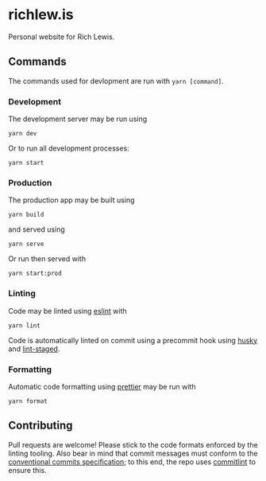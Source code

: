 # richlew.is

Personal website for Rich Lewis.

## Commands

The commands used for devlopment are run with `yarn [command]`.

### Development

The development server may be run using

```shell
yarn dev
```

Or to run all development processes:

```shell
yarn start
```

### Production

The production app may be built using

```shell
yarn build
```

and served using

```shell
yarn serve
```

Or run then served with

```shell
yarn start:prod
```

### Linting

Code may be linted using [eslint](https://eslint.org) with

```shell
yarn lint
```

Code is automatically linted on commit using a precommit hook using [husky](https://github.com/typicode/husky) and [lint-staged](https://github.com/okonet/lint-staged).

### Formatting

Automatic code formatting using [prettier](https://prettier.io) may be run with

```shell
yarn format
```

## Contributing

Pull requests are welcome! Please stick to the code formats enforced by the linting tooling.
Also bear in mind that commit messages must conform to the [conventional commits specification](https://www.conventionalcommits.org/); to this end, the repo uses [commitlint](http://marionebl.github.io/commitlint/) to ensure this.
